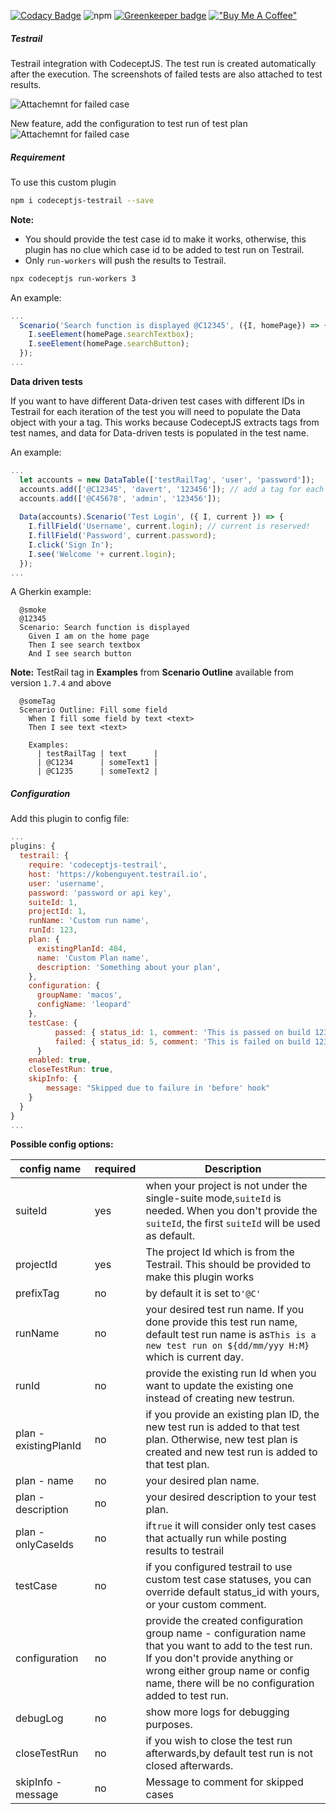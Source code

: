 [![Codacy Badge](https://api.codacy.com/project/badge/Grade/e935df05fa244cf1bf435c3f59a66fe4)](https://www.codacy.com/manual/PeterNgTr/codeceptjs-testrail?utm_source=github.com&utm_medium=referral&utm_content=PeterNgTr/codeceptjs-testrail&utm_campaign=Badge_Grade)
![npm](https://img.shields.io/npm/v/codeceptjs-testrail?color=light%20green) [![Greenkeeper badge](https://badges.greenkeeper.io/PeterNgTr/codeceptjs-testrail.svg)](https://greenkeeper.io/) [!["Buy Me A Coffee"](https://www.buymeacoffee.com/assets/img/custom_images/orange_img.png)](https://www.buymeacoffee.com/peternguyew)

##### Testrail

Testrail integration with CodeceptJS. The test run is created automatically after the execution. The screenshots of failed tests are also attached to test results.

![Attachemnt for failed case](http://g.recordit.co/ajaa2QRlnW.gif)

New feature, add the configuration to test run of test plan
![Attachemnt for failed case](http://g.recordit.co/uQLvQUq7cT.gif)

##### Requirement

To use this custom plugin

```sh
npm i codeceptjs-testrail --save
```

**Note:**

- You should provide the test case id to make it works, otherwise, this plugin has no clue which case id to be added to test run on Testrail.
- Only `run-workers` will push the results to Testrail.

```sh
npx codeceptjs run-workers 3
```

An example:

```js
...
  Scenario('Search function is displayed @C12345', ({I, homePage}) => {
    I.seeElement(homePage.searchTextbox);
    I.seeElement(homePage.searchButton);
  });
...
```

**Data driven tests**

If you want to have different Data-driven test cases with different IDs in Testrail for each iteration of the test you will need to populate the Data object with your a tag. This works because CodeceptJS extracts tags from test names, and data for Data-driven tests is populated in the test name.

An example:

```js
...
  let accounts = new DataTable(['testRailTag', 'user', 'password']);
  accounts.add(['@C12345', 'davert', '123456']); // add a tag for each user along with their test data
  accounts.add(['@C45678', 'admin', '123456']);
  
  Data(accounts).Scenario('Test Login', ({ I, current }) => {
    I.fillField('Username', current.login); // current is reserved!
    I.fillField('Password', current.password);
    I.click('Sign In');
    I.see('Welcome '+ current.login);
  });
...
```

A Gherkin example:

```gherkin
  @smoke
  @12345
  Scenario: Search function is displayed
    Given I am on the home page
    Then I see search textbox
    And I see search button
```

**Note:**
TestRail tag in **Examples** from **Scenario Outline** available from version `1.7.4` and above

```gherkin
  @someTag
  Scenario Outline: Fill some field
    When I fill some field by text <text>
    Then I see text <text>
  
    Examples:
      | testRailTag | text      |
      | @C1234      | someText1 |
      | @C1235      | someText2 |
```

##### Configuration

Add this plugin to config file:

```js
...
plugins: {
  testrail: {
    require: 'codeceptjs-testrail',
    host: 'https://kobenguyent.testrail.io',
    user: 'username',
    password: 'password or api key',
    suiteId: 1,
    projectId: 1,
    runName: 'Custom run name',
    runId: 123,
    plan: {
      existingPlanId: 484,
      name: 'Custom Plan name',
      description: 'Something about your plan',
    },
    configuration: {
      groupName: 'macos',
      configName: 'leopard'
    },
    testCase: {
		  passed: { status_id: 1, comment: 'This is passed on build 123' },
		  failed: { status_id: 5, comment: 'This is failed on build 123' },
	  }
    enabled: true,
    closeTestRun: true,
    skipInfo: {
		message: "Skipped due to failure in 'before' hook"
    }
  }
}
...
```

**Possible config options:**


| config name           | required | Description                                                                                                                                                                                                                        |
| ----------------------- | ---------- | ------------------------------------------------------------------------------------------------------------------------------------------------------------------------------------------------------------------------------------ |
| suiteId               | yes      | when your project is not under the single-suite mode,`suiteId` is needed. When you don't provide the `suiteId`, the first `suiteId` will be used as default.                                                                       |
| projectId             | yes      | The project Id which is from the Testrail. This should be provided to make this plugin works                                                                                                                                       |
| prefixTag             | no       | by default it is set to`'@C'`                                                                                                                                                                                                      |
| runName               | no       | your desired test run name. If you done provide this test run name, default test run name is as`This is a new test run on ${dd/mm/yyy H:M}` which is current day.                                                                  |
| runId                 | no       | provide the existing run Id when you want to update the existing one instead of creating new testrun.                                                                                                                              |
| plan - existingPlanId | no       | if you provide an existing plan ID, the new test run is added to that test plan. Otherwise, new test plan is created and new test run is added to that test plan.                                                                  |
| plan - name           | no       | your desired plan name.                                                                                                                                                                                                            |
| plan - description    | no       | your desired description to your test plan.                                                                                                                                                                                        |
| plan - onlyCaseIds    | no       | if`true` it will consider only test cases that actually run while posting results to testrail                                                                                                                                      |
| testCase              | no       | if you configured testrail to use custom test case statuses, you can override default status_id with yours, or your custom comment.                                                                                                                        |
| configuration         | no       | provide the created configuration group name - configuration name that you want to add to the test run. If you don't provide anything or wrong either group name or config name, there will be no configuration added to test run. |
| debugLog              | no       | show more logs for debugging purposes.                                                                                                                                                                                             |
| closeTestRun          | no       | if you wish to close the test run afterwards,by default test run is not closed afterwards.                                                                                                                                         |
| skipInfo - message    | no       | Message to comment for skipped cases                                                                                                                                                                                               |
